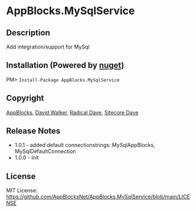 # AppBlocks.MySqlService
## Description
Add integration/support for MySql

## Installation (Powered by [nuget](https://nuget.org/packages/AppBlocks.MySqlService))
PM> ```Install-Package AppBlocks.MySqlService```

## Copyright
[AppBlocks](https://appblocks.net), [David Walker](https://radicaldave.com), [Radical Dave](https://github.com/radical-dave), [Sitecore Dave](https://github.com/sitecoredave)

## Release Notes
- 1.0.1 - added default connectionstrings: MySqlAppBlocks, MySqlDefaultConnection
- 1.0.0 - init

## License
MIT License: https://github.com/AppBlocksNet/AppBlocks.MySqlService/blob/main/LICENSE

